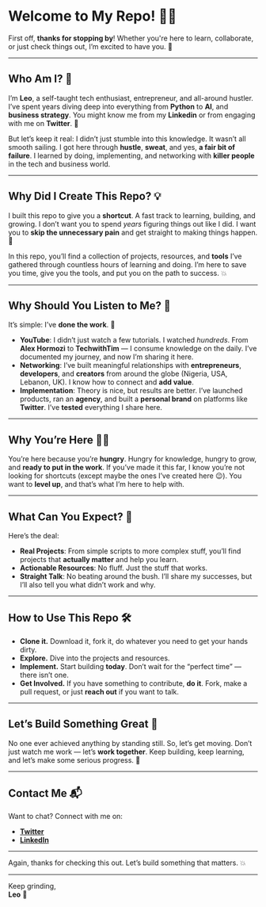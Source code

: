 # **Welcome to My Repo!** 🎉🚀

First off, **thanks for stopping by**! Whether you're here to learn, collaborate, or just check things out, I’m excited to have you. 👋

---

## **Who Am I?** 🤔  
I’m **Leo**, a self-taught tech enthusiast, entrepreneur, and all-around hustler. I’ve spent years diving deep into everything from **Python** to **AI**, and **business strategy**. You might know me from my **Linkedin** or from engaging with me on **Twitter**. 💬

But let’s keep it real: I didn’t just stumble into this knowledge. It wasn’t all smooth sailing. I got here through **hustle**, **sweat**, and yes, **a fair bit of failure**. I learned by doing, implementing, and networking with **killer people** in the tech and business world. 

---

## **Why Did I Create This Repo?** 💡  
I built this repo to give you a **shortcut**. A fast track to learning, building, and growing. I don’t want you to spend *years* figuring things out like I did. I want you to **skip the unnecessary pain** and get straight to making things happen. 🙌

In this repo, you’ll find a collection of projects, resources, and **tools** I’ve gathered through countless hours of learning and doing. I’m here to save you time, give you the tools, and put you on the path to success. 💥

---

## **Why Should You Listen to Me?** 🤨  
It’s simple: I’ve **done the work**. 💪

- **YouTube**: I didn’t just watch a few tutorials. I watched *hundreds*. From **Alex Hormozi** to **TechwithTim** — I consume knowledge on the daily. I’ve documented my journey, and now I’m sharing it here.
- **Networking**: I’ve built meaningful relationships with **entrepreneurs**, **developers**, and **creators** from around the globe (Nigeria, USA, Lebanon, UK). I know how to connect and **add value**.  
- **Implementation**: Theory is nice, but results are better. I’ve launched products, ran an **agency**, and built a **personal brand** on platforms like **Twitter**. I’ve **tested** everything I share here.

---

## **Why You’re Here** 🚶‍♂️  
You’re here because you’re **hungry**. Hungry for knowledge, hungry to grow, and **ready to put in the work**. If you’ve made it this far, I know you’re not looking for shortcuts (except maybe the ones I’ve created here 😉). You want to **level up**, and that’s what I’m here to help with.

---

## **What Can You Expect?** 🧐  
Here’s the deal:  
- **Real Projects**: From simple scripts to more complex stuff, you’ll find projects that **actually matter** and help you learn.  
- **Actionable Resources**: No fluff. Just the stuff that works.  
- **Straight Talk**: No beating around the bush. I’ll share my successes, but I’ll also tell you what didn’t work and why.

---

## **How to Use This Repo** 🛠️  
- **Clone it.** Download it, fork it, do whatever you need to get your hands dirty.  
- **Explore.** Dive into the projects and resources.  
- **Implement.** Start building **today**. Don’t wait for the “perfect time” — there isn’t one.  
- **Get Involved.** If you have something to contribute, **do it**. Fork, make a pull request, or just **reach out** if you want to talk.

---

## **Let’s Build Something Great** 💪  
No one ever achieved anything by standing still. So, let’s get moving. Don’t just watch me work — let’s **work together**. Keep building, keep learning, and let’s make some serious progress. 🚀

---

## **Contact Me** 📬  
Want to chat? Connect with me on:  
- **[Twitter](https://twitter.com/growthwithleo)**  
- **[LinkedIn](https://www.linkedin.com/in/leontluka/)**  

---

Again, thanks for checking this out. Let’s build something that matters. 💥

---

Keep grinding,  
**Leo** 👊